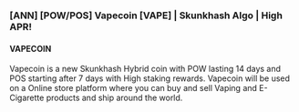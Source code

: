 ### [ANN] [POW/POS] Vapecoin [VAPE] | Skunkhash Algo | High APR! 


#### VAPECOIN
Vapecoin is a new Skunkhash Hybrid coin with POW lasting 14 days and POS starting after 7 days with High staking rewards.
Vapecoin will be used on a Online store platform where you can buy and sell Vaping and E-Cigarette products and ship around the world.